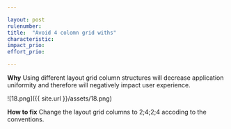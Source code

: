 ```yaml
---

layout: post
rulenumber: 
title:  "Avoid 4 colomn grid withs"
characteristic: 
impact_prio: 
effort_prio: 

---
```


**Why**
Using different layout grid column structures will decrease application uniformity and therefore will negatively impact user experience.

![18.png]({{ site.url }}/assets/18.png)

**How to fix**
Change the layout grid columns to 2;4;2;4 accoding to the conventions.
